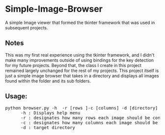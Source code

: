 # Simple-Image-Browser
A simple Image viewer that formed the tkinter framework that was used in subsequent projects. 

## Notes
This was my first real experience using the tkinter framework, and I didn't make many improvements outside of using bindings for the key detection for my future projects. Beyond that, the class I create in this project remained largely unchanged for the rest of my projects. This project itself is just a simple image browser that takes in a directory and displays all images found within the folder and its sub folders. 

## Usage:
<pre>
python browser.py -h  -r [rows ]-c [columns] -d [directory]
      -h : Displays help menu
      -r : designates how many rows each image should be constrained to
      -c : designates how many columns each image should be constrained to
      -d : target directory
